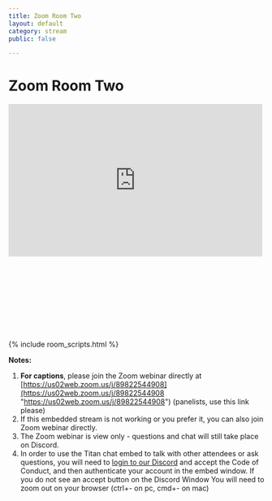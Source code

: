 ```yaml
---
title: Zoom Room Two
layout: default
category: stream
public: false

---
```

# Zoom Room Two

<iframe
src="https://vimeo.com/event/1781977/embed" height="300" width="500" frameborder="0" scrolling="no" allowfullscreen="true" class="convention-video"> </iframe>

<iframe frameborder="0" class="convention-chat">
</iframe>

<script src="https://unpkg.com/dayjs@1.8.21/dayjs.min.js"></script>
<script>
const channel = "929769247641600010";
</script>
{% include room_scripts.html %}

**Notes:**

1. **For captions**, please join the Zoom webinar directly at [https://us02web.zoom.us/j/89822544908](https://us02web.zoom.us/j/89822544908 "https://us02web.zoom.us/j/89822544908") (panelists, use this link please)
2. If this embedded stream is not working or you prefer it, you can also join Zoom webinar directly.
3. The Zoom webinar is view only - questions and chat will still take place on Discord.
4. In order to use the Titan chat embed to talk with other attendees or ask questions, you will need to [login to our Discord]() and accept the Code of Conduct, and then authenticate your account in the embed window. If you do not see an accept button on the Discord Window You will need to zoom out on your browser (ctrl+- on pc, cmd+- on mac)